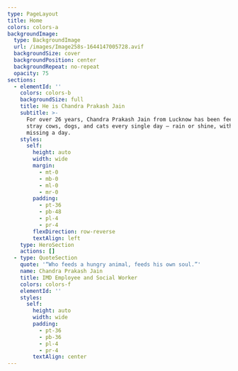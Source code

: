 ```yaml
---
type: PageLayout
title: Home
colors: colors-a
backgroundImage:
  type: BackgroundImage
  url: /images/Image258s-1644147005728.avif
  backgroundSize: cover
  backgroundPosition: center
  backgroundRepeat: no-repeat
  opacity: 75
sections:
  - elementId: ''
    colors: colors-b
    backgroundSize: full
    title: He is Chandra Prakash Jain
    subtitle: >-
      For over 26 years, Chandra Prakash Jain from Lucknow has been feeding
      stray cows, dogs, and cats every single day — rain or shine, without
      missing a day.
    styles:
      self:
        height: auto
        width: wide
        margin:
          - mt-0
          - mb-0
          - ml-0
          - mr-0
        padding:
          - pt-36
          - pb-48
          - pl-4
          - pr-4
        flexDirection: row-reverse
        textAlign: left
    type: HeroSection
    actions: []
  - type: QuoteSection
    quote: '“Who feeds a hungry animal, feeds his own soul.”'
    name: Chandra Prakash Jain
    title: IMD Employee and Social Worker
    colors: colors-f
    elementId: ''
    styles:
      self:
        height: auto
        width: wide
        padding:
          - pt-36
          - pb-36
          - pl-4
          - pr-4
        textAlign: center
---
```

